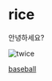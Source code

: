 # rice

안녕하세요?

![twice](http://image.fmkorea.com/files/attach/new/20160711/486616/143682650/410609116/0876c24c0f5b3a9d013cfacaf93359c0.jpg)

[baseball](https://www.youtube.com/watch?client=mv-google&itct=CCUQpDAYDSITCP64xq37784CFYM2Tgodl4sLljIKZy1oaWdoLXJjaFoPRkV3aGF0X3RvX3dhdGNo&v=c7rCyll5AeY&gl=KR&hl=ko)
